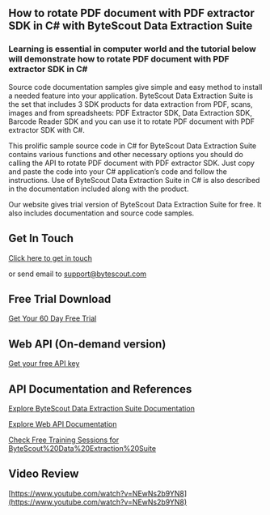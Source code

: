 ## How to rotate PDF document with PDF extractor SDK in C# with ByteScout Data Extraction Suite

### Learning is essential in computer world and the tutorial below will demonstrate how to rotate PDF document with PDF extractor SDK in C#

Source code documentation samples give simple and easy method to install a needed feature into your application. ByteScout Data Extraction Suite is the set that includes 3 SDK products for data extraction from PDF, scans, images and from spreadsheets: PDF Extractor SDK, Data Extraction SDK, Barcode Reader SDK and you can use it to rotate PDF document with PDF extractor SDK with C#.

This prolific sample source code in C# for ByteScout Data Extraction Suite contains various functions and other necessary options you should do calling the API to rotate PDF document with PDF extractor SDK. Just copy and paste the code into your C# application’s code and follow the instructions. Use of ByteScout Data Extraction Suite in C# is also described in the documentation included along with the product.

Our website gives trial version of ByteScout Data Extraction Suite for free. It also includes documentation and source code samples.

## Get In Touch

[Click here to get in touch](https://bytescout.zendesk.com/hc/en-us/requests/new?subject=ByteScout%20Data%20Extraction%20Suite%20Question)

or send email to [support@bytescout.com](mailto:support@bytescout.com?subject=ByteScout%20Data%20Extraction%20Suite%20Question) 

## Free Trial Download

[Get Your 60 Day Free Trial](https://bytescout.com/download/web-installer?utm_source=github-readme)

## Web API (On-demand version)

[Get your free API key](https://pdf.co/documentation/api?utm_source=github-readme)

## API Documentation and References

[Explore ByteScout Data Extraction Suite Documentation](https://bytescout.com/documentation/index.html?utm_source=github-readme)

[Explore Web API Documentation](https://pdf.co/documentation/api?utm_source=github-readme)

[Check Free Training Sessions for ByteScout%20Data%20Extraction%20Suite](https://academy.bytescout.com/)

## Video Review

[https://www.youtube.com/watch?v=NEwNs2b9YN8](https://www.youtube.com/watch?v=NEwNs2b9YN8)
